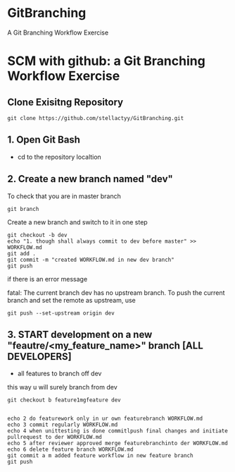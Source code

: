 # GitBranching
A Git Branching Workflow Exercise

# SCM with github: a Git Branching Workflow Exercise
## Clone Exisitng Repository
    git clone https://github.com/stellactyy/GitBranching.git

## 1. Open Git Bash
- cd to the repository localtion
## 2. Create a new branch named "dev"
To check that you are in master branch

    git branch 

Create a new branch and switch to it in one step
    
    git checkout -b dev 
    echo "1. though shall always commit to dev before master" >> WORKFLOW.md
    git add .
    git commit -m "created WORKFLOW.md in new dev branch"
    git push

if there is an error message

fatal: The current branch dev has no upstream branch.
To push the current branch and set the remote as upstream, use

    git push --set-upstream origin dev
    
## 3. START development on a new "feautre/<my_feature_name>" branch [ALL DEVELOPERS]
- all features to branch off dev

this way u will surely branch from dev

    git checkout b feature1mgfeature dev
    
    
    echo 2 do featurework only in ur own featurebranch WORKFLOW.md
    echo 3 commit regularly WORKFLOW.md
    echo 4 when unittesting is done commitlpush final changes and initiate pullrequest to der WORKFLOW.md
    echo 5 after reviewer approved merge featurebranchinto der WORKFLOW.md
    echo 6 delete feature branch WORKFLOW.md
    git commit a m added feature workflow in new feature branch
    git push
